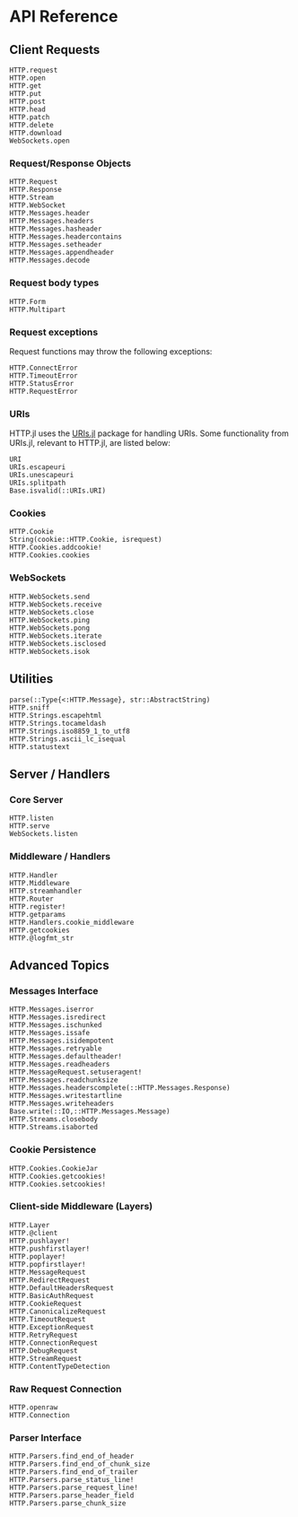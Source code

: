 # API Reference

## Client Requests

```@docs
HTTP.request
HTTP.open
HTTP.get
HTTP.put
HTTP.post
HTTP.head
HTTP.patch
HTTP.delete
HTTP.download
WebSockets.open
```

### Request/Response Objects

```@docs
HTTP.Request
HTTP.Response
HTTP.Stream
HTTP.WebSocket
HTTP.Messages.header
HTTP.Messages.headers
HTTP.Messages.hasheader
HTTP.Messages.headercontains
HTTP.Messages.setheader
HTTP.Messages.appendheader
HTTP.Messages.decode
```

### Request body types

```@docs
HTTP.Form
HTTP.Multipart
```

### Request exceptions

Request functions may throw the following exceptions:

```@docs
HTTP.ConnectError
HTTP.TimeoutError
HTTP.StatusError
HTTP.RequestError
```

### URIs

HTTP.jl uses the [URIs.jl](https://github.com/JuliaWeb/URIs.jl) package for handling
URIs. Some functionality from URIs.jl, relevant to HTTP.jl, are listed below:

```@docs
URI
URIs.escapeuri
URIs.unescapeuri
URIs.splitpath
Base.isvalid(::URIs.URI)
```

### Cookies

```@docs
HTTP.Cookie
String(cookie::HTTP.Cookie, isrequest)
HTTP.Cookies.addcookie!
HTTP.Cookies.cookies
```

### WebSockets

```@docs
HTTP.WebSockets.send
HTTP.WebSockets.receive
HTTP.WebSockets.close
HTTP.WebSockets.ping
HTTP.WebSockets.pong
HTTP.WebSockets.iterate
HTTP.WebSockets.isclosed
HTTP.WebSockets.isok
```

## Utilities

```@docs
parse(::Type{<:HTTP.Message}, str::AbstractString)
HTTP.sniff
HTTP.Strings.escapehtml
HTTP.Strings.tocameldash
HTTP.Strings.iso8859_1_to_utf8
HTTP.Strings.ascii_lc_isequal
HTTP.statustext
```

## Server / Handlers

### Core Server

```@docs
HTTP.listen
HTTP.serve
WebSockets.listen
```

### Middleware / Handlers

```@docs
HTTP.Handler
HTTP.Middleware
HTTP.streamhandler
HTTP.Router
HTTP.register!
HTTP.getparams
HTTP.Handlers.cookie_middleware
HTTP.getcookies
HTTP.@logfmt_str
```

## Advanced Topics

### Messages Interface

```@docs
HTTP.Messages.iserror
HTTP.Messages.isredirect
HTTP.Messages.ischunked
HTTP.Messages.issafe
HTTP.Messages.isidempotent
HTTP.Messages.retryable
HTTP.Messages.defaultheader!
HTTP.Messages.readheaders
HTTP.MessageRequest.setuseragent!
HTTP.Messages.readchunksize
HTTP.Messages.headerscomplete(::HTTP.Messages.Response)
HTTP.Messages.writestartline
HTTP.Messages.writeheaders
Base.write(::IO,::HTTP.Messages.Message)
HTTP.Streams.closebody
HTTP.Streams.isaborted
```

### Cookie Persistence

```@docs
HTTP.Cookies.CookieJar
HTTP.Cookies.getcookies!
HTTP.Cookies.setcookies!
```

### Client-side Middleware (Layers)

```@docs
HTTP.Layer
HTTP.@client
HTTP.pushlayer!
HTTP.pushfirstlayer!
HTTP.poplayer!
HTTP.popfirstlayer!
HTTP.MessageRequest
HTTP.RedirectRequest
HTTP.DefaultHeadersRequest
HTTP.BasicAuthRequest
HTTP.CookieRequest
HTTP.CanonicalizeRequest
HTTP.TimeoutRequest
HTTP.ExceptionRequest
HTTP.RetryRequest
HTTP.ConnectionRequest
HTTP.DebugRequest
HTTP.StreamRequest
HTTP.ContentTypeDetection
```

### Raw Request Connection

```@docs
HTTP.openraw
HTTP.Connection
```

### Parser Interface

```@docs
HTTP.Parsers.find_end_of_header
HTTP.Parsers.find_end_of_chunk_size
HTTP.Parsers.find_end_of_trailer
HTTP.Parsers.parse_status_line!
HTTP.Parsers.parse_request_line!
HTTP.Parsers.parse_header_field
HTTP.Parsers.parse_chunk_size
```